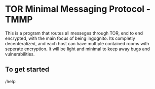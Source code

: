 # TOR Minimal Messaging Protocol - TMMP
This is a program that routes all messeges through TOR, end to end encrypted, with the main focus of being ingognito. Its completly decenteralized,
and each host can have multiple contained rooms with seperate encryption. It will be light and minimal to keep away bugs and vulnerabilities.

## To get started
/help
